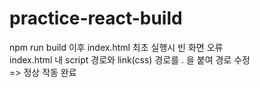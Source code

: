 # practice-react-build

npm run build 이후 index.html 최초 실행시 빈 화면 오류<br>
index.html 내 script 경로와 link(css) 경로를 . 을 붙여 경로 수정<br>
=> 정상 작동 완료
